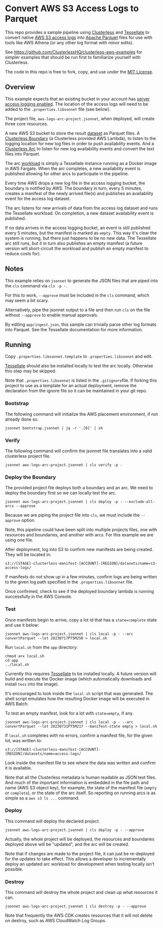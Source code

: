 # Convert AWS S3 Access Logs to Parquet

This repo provides a sample pipeline using [Clusterless](https://github.com/ClusterlessHQ/clusterless) and [Tessellate](https://github.com/ClusterlessHQ/tessellate) to convert native [AWS S3 access logs](https://docs.aws.amazon.com/AmazonS3/latest/userguide/LogFormat.html) into [Apache Parquet](https://parquet.apache.org) files for use with tools like AWS Athena (or any other log format with minor edits).

See https://github.com/ClusterlessHQ/clusterless-aws-examples for simpler examples that should be run first to familiarize yourself with Clusterless.

The code in this repo is free to fork, copy, and use under the <u>MIT License</u>.

## Overview

This example expects that an existing bucket in your account has [server access logging enabled](https://docs.aws.amazon.com/AmazonS3/latest/userguide/ServerLogs.html). The location of the access logs will need to be added to the `.properties.libsonnet` file (see below).

The project file, `aws-logs-arc-project.jsonnet`, when deployed, will create three core resources. 

A new AWS S3 bucket to store the result [dataset](https://docs.clusterless.io/guide/wip-1.0/concepts/dataset.html) as Parquet files. A [Clusterless Boundary](https://docs.clusterless.io/guide/wip-1.0/concepts/boundary.html)  (a Clusterless provided AWS Lambda), to listen to the logging location for new log files in order to push availability events. And a [Clusterless Arc](https://docs.clusterless.io/guide/wip-1.0/concepts/arc.html) to listen for new log availability events and convert the text files into Parquet. 

The arc [workload](https://docs.clusterless.io/guide/wip-1.0/concepts/workload.html) is simply a Tessellate instance running as a Docker image in AWS Fargate. When the arc completes, a new availability event is published allowing for other arcs to participate in the pipeline.

Every time AWS drops a new log file in the access logging bucket, the boundary is notified by AWS. The boundary in turn, every 5 minutes, creates a manifest of the newly arrived file(s) and publishes an availability event for the access log dataset.

The arc listens for new arrivals of data from the access log dataset and runs the Tessellate workload. On completion, a new dataset availability event is published.

If no data arrives in the access logging bucket, an event is still published every 5 minutes, but the manifest is marked as `empty`. This way it's clear the system is running, but there just happens to be no new data. The Tessellate arc still runs, but it in turn also publishes an empty manifest (a future version will short-circuit the workload and publish an empty manifest to reduce costs for). 

## Notes

This example relies on `jsonnet` to generate the JSON files that are piped into the `cls` command via `cls -p -`.

For this to work, `--approve` must be included in the `cls` command, which may seem a bit scary.

Alternatively, pipe the jsonnet output to a file and then run `cls` on the file without `--approve` to enable
manual approvals.

By editing `app/ingest.json`, this sample can trivially parse other log formats into Parquet. See the Tessellate documentation for more information.

## Running

Copy `.properties.libsonnet.template` to `.properties.libsonnet` and edit.

[Tessellate](https://github.com/ClusterlessHQ/tessellate) should also be installed locally to test the arc locally. Otherwise this step may be skipped.

Note that `.properties.libsonnet` is listed in the `.gitignore`file. If forking this project to use as a template for an actual deployment, remove the declaration from the ignore file so it can be maintained in your git repo.

### Bootstrap

The following command will initialize the AWS placement environment, if not already done so.

```shell
jsonnet bootstrap.jsonnet | jq -r '.[0]' | sh
```

### Verify

The following command will confirm the jsonnet file translates into a valid clusterless project file.

```shell
jsonnet aws-logs-arc-project.jsonnet | cls verify -p -
```

### Deploy the Boundary

The provided project file deploys both a boundary and an arc. We need to deploy the boundary first so we can locally test the arc.

```shell
jsonnet aws-logs-arc-project.jsonnet | cls deploy -p - --exclude-all-arcs --approve
```

Because we are piping the project file into `cls`, we must include the `--approve` option.

Note, this pipeline could have been split into multiple projects files, one with resources and boundaries, and another with arcs. For this example we are using one file.

After deployment, log into S3 to confirm new manifests are being created. They will be located in:

`s3://[STAGE]-clusterless-manifest-[ACCOUNT]-[REGION]/datasets/name=s3-access-logs/`

If manifests do not show up in a few minutes, confirm logs are being written to the given log path specified in the `.properties.libsonnet` file.

Once confirmed, check to see if the deployed boundary lambda is running successfully in the AWS Console.

### Test

Once manifests begin to arrive, copy a lot id that has a `state=complete` state and use it below:

```shell
jsonnet aws-logs-arc-project.jsonnet | cls local -p - --arc convertParquet --lot 20230717PT5M250 > local.sh
```

Run `local.sh` from the `app` directory:

```shell
chmod a+x local.sh
cd app
../local.sh
```

Currently this requires [Tessellate](https://github.com/ClusterlessHQ/tessellate) to be installed locally. A future version will build and execute the Docker image (which automatically downloads and install `tess` into the image).

It's encouraged to look inside the `local.sh` script that was generated. The shell script emulates how the resulting Docker image will be executed in AWS Batch.

To test an empty manifest, look for a lot with `state=empty`, if any.

```shell
jsonnet aws-logs-arc-project.jsonnet | cls local -p - --arc convertParquet --lot 20230731PT5M217 --manifest-state empty > local.sh
```

If `local.sh` completes with no errors, confirm a manifest file, for the given lot, was written to: 

`s3://[STAGE]-clusterless-manifest-[ACCOUNT]-[REGION]/datasets/name=access-logs/`

Look inside the manifest file to see where the data was written and confirm it is available.

Note that all the Clusterless metadata is human readable as JSON text files. And much of the important information is embedded in the file path and name (AWS S3 object key), for example, the state of the manifest file (`empty` or `complete`), or the state of the arc itself. So reporting on running arcs is as simple as a `aws s3 ls ...` command.

### Deploy

This command will deploy the declared project.

```shell
jsonnet aws-logs-arc-project.jsonnet | cls deploy -p - --approve
```

Actually, the whole project will be deployed, the resources and boundaries deployed above will be "updated", and the arc will be created.

Note that if changes are made to the project file, it can just be re-deployed for the updates to take effect. This allows a developer to incrementally deploy an updated arc workload for development when testing locally isn't possible.

### Destroy

This command will destroy the whole project and clean up what resources it can.

```shell
jsonnet aws-logs-arc-project.jsonnet | cls destroy -p - --approve
```

Note that frequently the AWS CDK creates resources that it will not delete on destroy, such as AWS CloudWatch Log Groups.